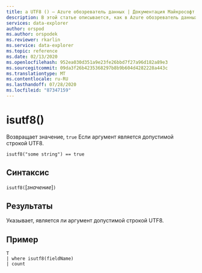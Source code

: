 ```yaml
---
title: a UTF8 () — Azure обозреватель данных | Документация Майкрософт
description: В этой статье описывается, как в Azure обозреватель данных.
services: data-explorer
author: orspod
ms.author: orspodek
ms.reviewer: rkarlin
ms.service: data-explorer
ms.topic: reference
ms.date: 02/13/2020
ms.openlocfilehash: 952ea030d351a9e23fe26bbd7f27a96d182a89e3
ms.sourcegitcommit: 09da3f26b4235368297b8b9b604d4282228a443c
ms.translationtype: MT
ms.contentlocale: ru-RU
ms.lasthandoff: 07/28/2020
ms.locfileid: "87347159"
---
```

# <a name="isutf8"></a>isutf8()

Возвращает значение, `true` Если аргумент является допустимой строкой UTF8.
    
```kusto
isutf8("some string") == true
```

## <a name="syntax"></a>Синтаксис

`isutf8(`[*значение*]`)`

## <a name="returns"></a>Результаты

Указывает, является ли аргумент допустимой строкой UTF8.

## <a name="example"></a>Пример

```kusto
T
| where isutf8(fieldName)
| count
```